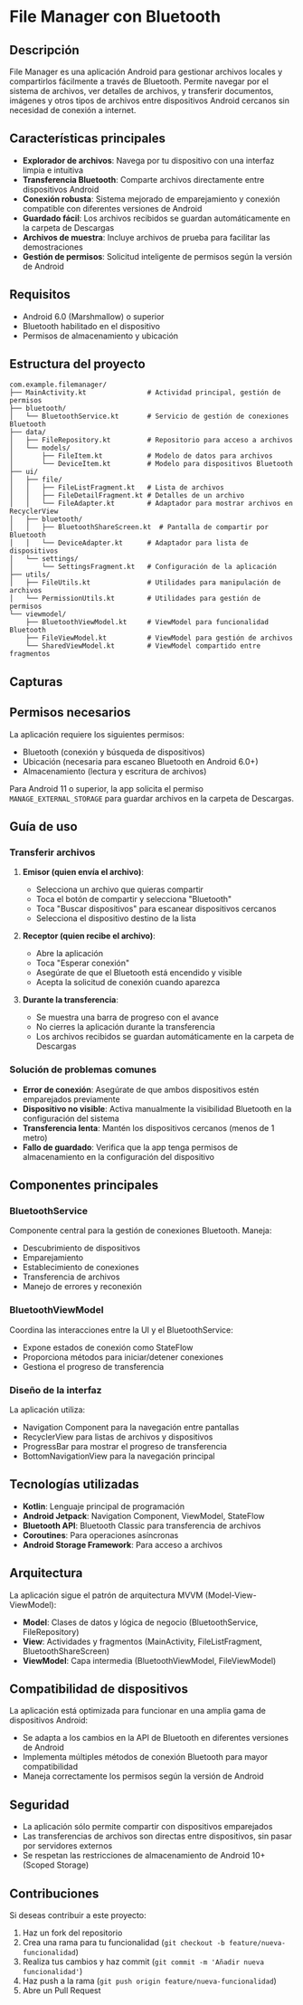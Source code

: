 # File Manager con Bluetooth

## Descripción
File Manager es una aplicación Android para gestionar archivos locales y compartirlos fácilmente a través de Bluetooth. Permite navegar por el sistema de archivos, ver detalles de archivos, y transferir documentos, imágenes y otros tipos de archivos entre dispositivos Android cercanos sin necesidad de conexión a internet.

## Características principales

- **Explorador de archivos**: Navega por tu dispositivo con una interfaz limpia e intuitiva
- **Transferencia Bluetooth**: Comparte archivos directamente entre dispositivos Android
- **Conexión robusta**: Sistema mejorado de emparejamiento y conexión compatible con diferentes versiones de Android
- **Guardado fácil**: Los archivos recibidos se guardan automáticamente en la carpeta de Descargas
- **Archivos de muestra**: Incluye archivos de prueba para facilitar las demostraciones
- **Gestión de permisos**: Solicitud inteligente de permisos según la versión de Android

## Requisitos

- Android 6.0 (Marshmallow) o superior
- Bluetooth habilitado en el dispositivo
- Permisos de almacenamiento y ubicación

## Estructura del proyecto

```
com.example.filemanager/
├── MainActivity.kt               # Actividad principal, gestión de permisos
├── bluetooth/
│   └── BluetoothService.kt       # Servicio de gestión de conexiones Bluetooth
├── data/
│   ├── FileRepository.kt         # Repositorio para acceso a archivos
│   └── models/
│       ├── FileItem.kt           # Modelo de datos para archivos
│       └── DeviceItem.kt         # Modelo para dispositivos Bluetooth
├── ui/
│   ├── file/
│   │   ├── FileListFragment.kt   # Lista de archivos
│   │   ├── FileDetailFragment.kt # Detalles de un archivo
│   │   └── FileAdapter.kt        # Adaptador para mostrar archivos en RecyclerView
│   ├── bluetooth/
│   │   ├── BluetoothShareScreen.kt  # Pantalla de compartir por Bluetooth
│   │   └── DeviceAdapter.kt      # Adaptador para lista de dispositivos
│   └── settings/
│       └── SettingsFragment.kt   # Configuración de la aplicación
├── utils/
│   ├── FileUtils.kt              # Utilidades para manipulación de archivos
│   └── PermissionUtils.kt        # Utilidades para gestión de permisos
└── viewmodel/
    ├── BluetoothViewModel.kt     # ViewModel para funcionalidad Bluetooth
    ├── FileViewModel.kt          # ViewModel para gestión de archivos
    └── SharedViewModel.kt        # ViewModel compartido entre fragmentos
```

## Capturas

## Permisos necesarios

La aplicación requiere los siguientes permisos:
- Bluetooth (conexión y búsqueda de dispositivos)
- Ubicación (necesaria para escaneo Bluetooth en Android 6.0+)
- Almacenamiento (lectura y escritura de archivos)

Para Android 11 o superior, la app solicita el permiso `MANAGE_EXTERNAL_STORAGE` para guardar archivos en la carpeta de Descargas.

## Guía de uso

### Transferir archivos

1. **Emisor (quien envía el archivo)**:
   - Selecciona un archivo que quieras compartir
   - Toca el botón de compartir y selecciona "Bluetooth"
   - Toca "Buscar dispositivos" para escanear dispositivos cercanos
   - Selecciona el dispositivo destino de la lista

2. **Receptor (quien recibe el archivo)**:
   - Abre la aplicación
   - Toca "Esperar conexión"
   - Asegúrate de que el Bluetooth está encendido y visible
   - Acepta la solicitud de conexión cuando aparezca

3. **Durante la transferencia**:
   - Se muestra una barra de progreso con el avance
   - No cierres la aplicación durante la transferencia
   - Los archivos recibidos se guardan automáticamente en la carpeta de Descargas

### Solución de problemas comunes

- **Error de conexión**: Asegúrate de que ambos dispositivos estén emparejados previamente
- **Dispositivo no visible**: Activa manualmente la visibilidad Bluetooth en la configuración del sistema
- **Transferencia lenta**: Mantén los dispositivos cercanos (menos de 1 metro)
- **Fallo de guardado**: Verifica que la app tenga permisos de almacenamiento en la configuración del dispositivo

## Componentes principales

### BluetoothService
Componente central para la gestión de conexiones Bluetooth. Maneja:
- Descubrimiento de dispositivos
- Emparejamiento
- Establecimiento de conexiones
- Transferencia de archivos
- Manejo de errores y reconexión

### BluetoothViewModel
Coordina las interacciones entre la UI y el BluetoothService:
- Expone estados de conexión como StateFlow
- Proporciona métodos para iniciar/detener conexiones
- Gestiona el progreso de transferencia

### Diseño de la interfaz
La aplicación utiliza:
- Navigation Component para la navegación entre pantallas
- RecyclerView para listas de archivos y dispositivos
- ProgressBar para mostrar el progreso de transferencia
- BottomNavigationView para la navegación principal

## Tecnologías utilizadas

- **Kotlin**: Lenguaje principal de programación
- **Android Jetpack**: Navigation Component, ViewModel, StateFlow
- **Bluetooth API**: Bluetooth Classic para transferencia de archivos
- **Coroutines**: Para operaciones asíncronas
- **Android Storage Framework**: Para acceso a archivos

## Arquitectura

La aplicación sigue el patrón de arquitectura MVVM (Model-View-ViewModel):

- **Model**: Clases de datos y lógica de negocio (BluetoothService, FileRepository)
- **View**: Actividades y fragmentos (MainActivity, FileListFragment, BluetoothShareScreen)
- **ViewModel**: Capa intermedia (BluetoothViewModel, FileViewModel)

## Compatibilidad de dispositivos

La aplicación está optimizada para funcionar en una amplia gama de dispositivos Android:

- Se adapta a los cambios en la API de Bluetooth en diferentes versiones de Android
- Implementa múltiples métodos de conexión Bluetooth para mayor compatibilidad
- Maneja correctamente los permisos según la versión de Android

## Seguridad

- La aplicación sólo permite compartir con dispositivos emparejados
- Las transferencias de archivos son directas entre dispositivos, sin pasar por servidores externos
- Se respetan las restricciones de almacenamiento de Android 10+ (Scoped Storage)

## Contribuciones

Si deseas contribuir a este proyecto:
1. Haz un fork del repositorio
2. Crea una rama para tu funcionalidad (`git checkout -b feature/nueva-funcionalidad`)
3. Realiza tus cambios y haz commit (`git commit -m 'Añadir nueva funcionalidad'`)
4. Haz push a la rama (`git push origin feature/nueva-funcionalidad`)
5. Abre un Pull Request

